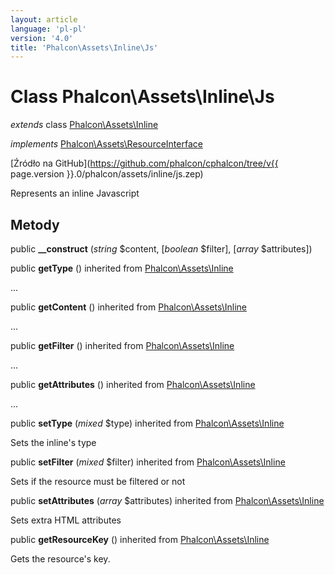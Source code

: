 ```yaml
---
layout: article
language: 'pl-pl'
version: '4.0'
title: 'Phalcon\Assets\Inline\Js'
---
```

# Class **Phalcon\Assets\Inline\Js**

*extends* class [Phalcon\Assets\Inline](Phalcon_Assets_Inline)

*implements* [Phalcon\Assets\ResourceInterface](Phalcon_Assets_ResourceInterface)

[Źródło na GitHub](https://github.com/phalcon/cphalcon/tree/v{{ page.version }}.0/phalcon/assets/inline/js.zep)

Represents an inline Javascript

## Metody

public **__construct** (*string* $content, [*boolean* $filter], [*array* $attributes])

public **getType** () inherited from [Phalcon\Assets\Inline](Phalcon_Assets_Inline)

...

public **getContent** () inherited from [Phalcon\Assets\Inline](Phalcon_Assets_Inline)

...

public **getFilter** () inherited from [Phalcon\Assets\Inline](Phalcon_Assets_Inline)

...

public **getAttributes** () inherited from [Phalcon\Assets\Inline](Phalcon_Assets_Inline)

...

public **setType** (*mixed* $type) inherited from [Phalcon\Assets\Inline](Phalcon_Assets_Inline)

Sets the inline's type

public **setFilter** (*mixed* $filter) inherited from [Phalcon\Assets\Inline](Phalcon_Assets_Inline)

Sets if the resource must be filtered or not

public **setAttributes** (*array* $attributes) inherited from [Phalcon\Assets\Inline](Phalcon_Assets_Inline)

Sets extra HTML attributes

public **getResourceKey** () inherited from [Phalcon\Assets\Inline](Phalcon_Assets_Inline)

Gets the resource's key.